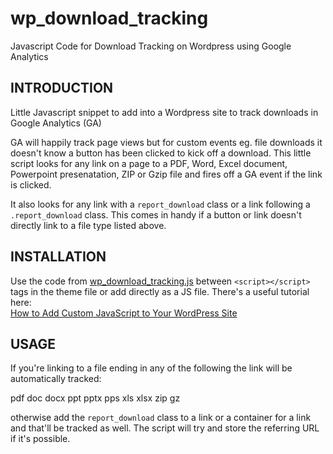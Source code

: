 # wp_download_tracking
Javascript Code for Download Tracking on Wordpress using Google Analytics

## INTRODUCTION

Little Javascript snippet to add into a Wordpress site to track downloads in Google Analytics (GA)

GA will happily track page views but for custom events eg. file downloads it doesn't know a button has been clicked to kick off a download. This little script looks for any link on a page to a PDF, Word, Excel document, Powerpoint presenatation, ZIP or Gzip file and fires off a GA event if the link is clicked.

It also looks for any link with a `report_download` class or a link following a `.report_download` class. This comes in handy if a button or link doesn't directly link to a file type listed above.

## INSTALLATION

Use the code from [wp_download_tracking.js](wp_ga_tracking.js) between `<script></script>` tags in the theme file or add directly as a JS file. There's a useful tutorial here: 	
[How to Add Custom JavaScript to Your WordPress Site](https://webdesign.tutsplus.com/tutorials/how-to-add-custom-javascript-to-your-wordpress-site--cms-34368)

## USAGE

If you're linking to a file ending in any of the following the link will be automatically tracked:

pdf
doc
docx
ppt
pptx
pps
xls
xlsx
zip
gz

otherwise add the `report_download` class to a link or a container for a link and that'll be tracked as well. The script will try and store the referring URL if it's possible.
